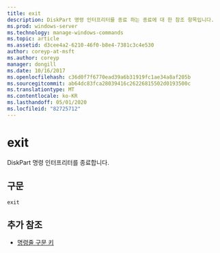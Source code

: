 ```yaml
---
title: exit
description: DiskPart 명령 인터프리터를 종료 하는 종료에 대 한 참조 항목입니다.
ms.prod: windows-server
ms.technology: manage-windows-commands
ms.topic: article
ms.assetid: d3cee4a2-6210-46f0-b8e4-7381c3c4e530
author: coreyp-at-msft
ms.author: coreyp
manager: dongill
ms.date: 10/16/2017
ms.openlocfilehash: c36d0f7f6770ead39a6b31919fc1ae34a8af205b
ms.sourcegitcommit: ab64dc83fca28039416c26226815502d0193500c
ms.translationtype: MT
ms.contentlocale: ko-KR
ms.lasthandoff: 05/01/2020
ms.locfileid: "82725712"
---
```

# <a name="exit"></a>exit

DiskPart 명령 인터프리터를 종료합니다.

## <a name="syntax"></a>구문

```
exit
```

## <a name="additional-references"></a>추가 참조

- [명령줄 구문 키](command-line-syntax-key.md)

